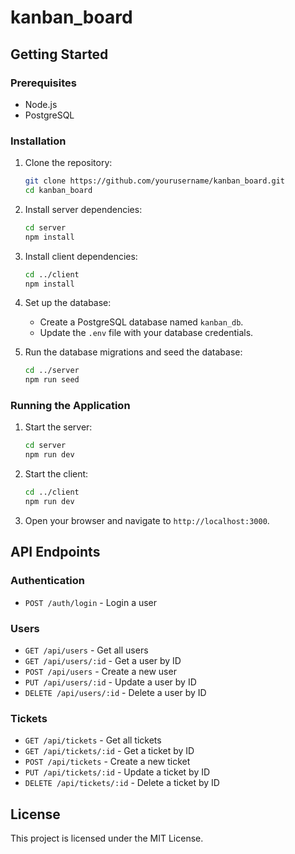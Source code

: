 # kanban_board

## Getting Started

### Prerequisites

- Node.js
- PostgreSQL

### Installation

1. Clone the repository:
    ```sh
    git clone https://github.com/yourusername/kanban_board.git
    cd kanban_board
    ```

2. Install server dependencies:
    ```sh
    cd server
    npm install
    ```

3. Install client dependencies:
    ```sh
    cd ../client
    npm install
    ```

4. Set up the database:
    - Create a PostgreSQL database named `kanban_db`.
    - Update the `.env` file with your database credentials.

5. Run the database migrations and seed the database:
    ```sh
    cd ../server
    npm run seed
    ```

### Running the Application

1. Start the server:
    ```sh
    cd server
    npm run dev
    ```

2. Start the client:
    ```sh
    cd ../client
    npm run dev
    ```

3. Open your browser and navigate to `http://localhost:3000`.

## API Endpoints

### Authentication

- `POST /auth/login` - Login a user

### Users

- `GET /api/users` - Get all users
- `GET /api/users/:id` - Get a user by ID
- `POST /api/users` - Create a new user
- `PUT /api/users/:id` - Update a user by ID
- `DELETE /api/users/:id` - Delete a user by ID

### Tickets

- `GET /api/tickets` - Get all tickets
- `GET /api/tickets/:id` - Get a ticket by ID
- `POST /api/tickets` - Create a new ticket
- `PUT /api/tickets/:id` - Update a ticket by ID
- `DELETE /api/tickets/:id` - Delete a ticket by ID

## License

This project is licensed under the MIT License.